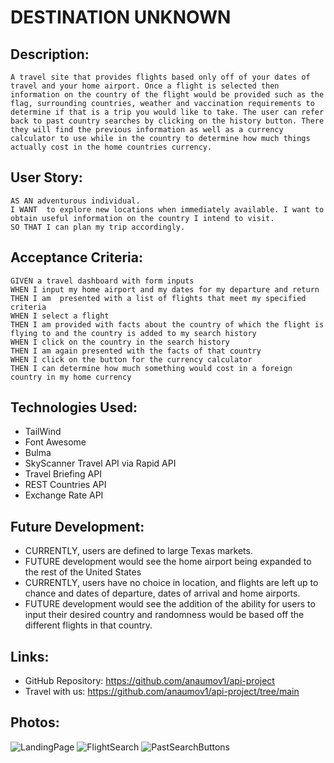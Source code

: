 # DESTINATION UNKNOWN

## Description: 
    A travel site that provides flights based only off of your dates of travel and your home airport. Once a flight is selected then information on the country of the flight would be provided such as the flag, surrounding countries, weather and vaccination requirements to determine if that is a trip you would like to take. The user can refer back to past country searches by clicking on the history button. There they will find the previous information as well as a currency calculator to use while in the country to determine how much things actually cost in the home countries currency. 

## User Story:
    AS AN adventurous individual.
    I WANT  to explore new locations when immediately available. I want to obtain useful information on the country I intend to visit. 
    SO THAT I can plan my trip accordingly.

## Acceptance Criteria:
    GIVEN a travel dashboard with form inputs
    WHEN I input my home airport and my dates for my departure and return
    THEN I am  presented with a list of flights that meet my specified criteria
    WHEN I select a flight
    THEN I am provided with facts about the country of which the flight is flying to and the country is added to my search history
    WHEN I click on the country in the search history
    THEN I am again presented with the facts of that country 
    WHEN I click on the button for the currency calculator
    THEN I can determine how much something would cost in a foreign country in my home currency


## Technologies Used:
* TailWind
* Font Awesome
* Bulma
* SkyScanner Travel API via Rapid API
* Travel Briefing API
* REST Countries API
* Exchange Rate API

## Future Development:
* CURRENTLY, users are defined to large Texas markets. 
* FUTURE development would see the home airport being expanded to the rest of the United States
* CURRENTLY, users have no choice in location, and flights are left up to chance and dates of departure, dates of arrival and home airports.
* FUTURE development would see the addition of the ability for users to input their desired country and randomness would be based off the different flights in that country.

## Links:
* GitHub Repository: https://github.com/anaumov1/api-project
* Travel with us: https://github.com/anaumov1/api-project/tree/main

## Photos:

![LandingPage](https://github.com/anaumov1/api-project/blob/develop/assets/images/Landingpg.JPG)
![FlightSearch](https://github.com/anaumov1/api-project/blob/develop/assets/images/FlightSearch.JPG)
![PastSearchButtons](https://github.com/anaumov1/api-project/blob/develop/assets/images/PastSearchBtns.JPG)